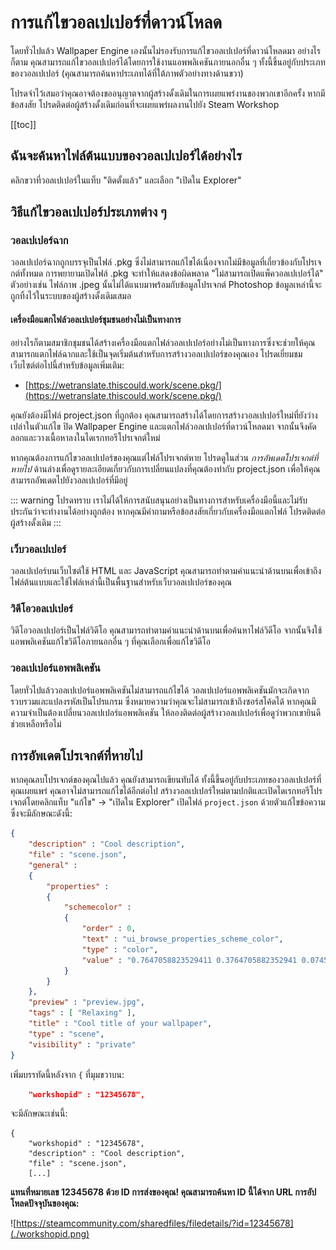 # การแก้ไขวอลเปเปอร์ที่ดาวน์โหลด

โดยทั่วไปแล้ว Wallpaper Engine เองนั้นไม่รองรับการแก้ไขวอลเปเปอร์ที่ดาวน์โหลดมา อย่างไรก็ตาม คุณสามารถแก้ไขวอลเปเปอร์ได้โดยการใช้งานแอพพลิเคชันภายนอกอื่น ๆ ทั้งนี้ขึ้นอยู่กับประเภทของวอลเปเปอร์ (คุณสามารถค้นหาประเภทได้ที่ใต้ภาพตัวอย่างทางด้านขวา)

โปรดจำไว้เสมอว่าคุณอาจต้องขออนุญาตจากผู้สร้างดั้งเดิมในการเผยแพร่งานของพวกเขาอีกครั้ง หากมีข้อสงสัย โปรดติดต่อผู้สร้างดั้งเดิมก่อนที่จะเผยแพร่ผลงานไปยัง Steam Workshop

[[toc]]

## ฉันจะค้นหาไฟล์ต้นแบบของวอลเปเปอร์ได้อย่างไร

คลิกขวาที่วอลเปเปอร์ในแท็บ "ติดตั้งแล้ว" และเลือก "เปิดใน Explorer"

## วิธีแก้ไขวอลเปเปอร์ประเภทต่าง ๆ

### วอลเปเปอร์ฉาก

วอลเปเปอร์ฉากถูกบรรจุเป็นไฟล์ .pkg ซึ่งไม่สามารถแก้ไขได้เนื่องจากไม่มีข้อมูลที่เกี่ยวข้องกับโปรเจกต์ทั้งหมด การพยายามเปิดไฟล์ .pkg จะทำให้แสดงข้อผิดพลาด "ไม่สามารถเปิดแพ็ควอลเปเปอร์ได้" ตัวอย่างเช่น ไฟล์ภาพ .jpeg นั้นไม่ได้แนบมาพร้อมกับข้อมูลโปรเจกต์ Photoshop ข้อมูลเหล่านี้จะถูกทิ้งไว้ในระบบของผู้สร้างดั้งเดิมเสมอ

#### เครื่องมือแตกไฟล์วอลเปเปอร์ชุมชนอย่างไม่เป็นทางการ

อย่างไรก็ตามสมาชิกชุมชนได้สร้างเครื่องมือแตกไฟล์วอลเปเปอร์อย่างไม่เป็นทางการซึ่งจะช่วยให้คุณสามารถแตกไฟล์ฉากและใช้เป็นจุดเริ่มต้นสำหรับการสร้างวอลเปเปอร์ของคุณเอง โปรดเยี่ยมชมเว็บไซต์ต่อไปนี้สำหรับข้อมูลเพิ่มเติม:

* [https://wetranslate.thiscould.work/scene.pkg/](https://wetranslate.thiscould.work/scene.pkg/)

คุณยังต้องมีไฟล์ project.json ที่ถูกต้อง คุณสามารถสร้างได้โดยการสร้างวอลเปเปอร์ใหม่ที่ยังว่างเปล่าในตัวแก้ไข ปิด Wallpaper Engine และแตกไฟล์วอลเปเปอร์ที่ดาวน์โหลดมา จากนั้นจึงคัดลอกและวางเนื้อหาลงในไดเรกทอรีโปรเจกต์ใหม่

หากคุณต้องการแก้ไขวอลเปเปอร์ของคุณแต่ไฟล์โปรเจกต์หาย โปรดดูในส่วน *การอัพเดตโปรเจกต์ที่หายไป* ด้านล่างเพื่อดูรายละเอียดเกี่ยวกับการเปลี่ยนแปลงที่คุณต้องทำกับ project.json เพื่อให้คุณสามารถอัพเดตไปยังวอลเปเปอร์ที่มีอยู่

::: warning
โปรดทราบ เราไม่ได้ให้การสนับสนุนอย่างเป็นทางการสำหรับเครื่องมือนี้และไม่รับประกันว่าจะทำงานได้อย่างถูกต้อง หากคุณมีคำถามหรือข้อสงสัยเกี่ยวกับเครื่องมือแตกไฟล์ โปรดติดต่อผู้สร้างดั้งเดิม
:::

### เว็บวอลเปเปอร์

วอลเปเปอร์บนเว็บไซต์ใช้ HTML และ JavaScript คุณสามารถทำตามคำแนะนำด้านบนเพื่อเข้าถึงไฟล์ต้นแบบและใช้ไฟล์เหล่านี้เป็นพื้นฐานสำหรับเว็บวอลเปเปอร์ของคุณ

### วิดีโอวอลเปเปอร์

วิดีโอวอลเปเปอร์เป็นไฟล์วิดีโอ คุณสามารถทำตามคำแนะนำด้านบนเพื่อค้นหาไฟล์วิดีโอ จากนั้นจึงใช้แอพพลิเคชันแก้ไขวิดีโอภายนอกอื่น ๆ ที่คุณเลือกเพื่อแก้ไขวิดีโอ

### วอลเปเปอร์แอพพลิเคชัน

โดยทั่วไปแล้ววอลเปเปอร์แอพพลิเคชันไม่สามารถแก้ไขได้ วอลเปเปอร์แอพพลิเคชันมักจะเกิดจากรวบรวมและแปลงรหัสเป็นโปรแกรม ซึ่งหมายความว่าคุณจะไม่สามารถเข้าถึงซอร์สโค้ดได้ หากคุณมีความจำเป็นต้องเปลี่ยนวอลเปเปอร์แอพพลิเคชัน ให้ลองติดต่อผู้สร้างวอลเปเปอร์เพื่อดูว่าพวกเขายินดีช่วยเหลือหรือไม่

## การอัพเดตโปรเจกต์ที่หายไป

หากคุณลบโปรเจกต์ของคุณไปแล้ว คุณยังสามารถเขียนทับได้ ทั้งนี้ขึ้นอยู่กับประเภทของวอลเปเปอร์ที่คุณเผยแพร่ คุณอาจไม่สามารถแก้ไขได้อีกต่อไป สร้างวอลเปเปอร์ใหม่ตามปกติและเปิดไดเรกทอรีโปรเจกต์โดยคลิกแท็บ "แก้ไข" -> "เปิดใน Explorer" เปิดไฟล์ `project.json` ด้วยตัวแก้ไขข้อความ ซึ่งจะมีลักษณะดังนี้:

```json
{
    "description" : "Cool description",
    "file" : "scene.json",
    "general" : 
    {
        "properties" : 
        {
            "schemecolor" : 
            {
                "order" : 0,
                "text" : "ui_browse_properties_scheme_color",
                "type" : "color",
                "value" : "0.7647058823529411 0.3764705882352941 0.07450980392156863"
            }
        }
    },
    "preview" : "preview.jpg",
    "tags" : [ "Relaxing" ],
    "title" : "Cool title of your wallpaper",
    "type" : "scene",
    "visibility" : "private"
}
```

เพิ่มบรรทัดนี้หลังจาก `{` ที่มุมขวาบน:

```json
    "workshopid" : "12345678",
```
จะมีลักษณะเช่นนี้:

```json{2}
{
    "workshopid" : "12345678",
    "description" : "Cool description",
    "file" : "scene.json",
    [...]
```

**แทนที่หมายเลข 12345678 ด้วย ID การส่งของคุณ! คุณสามารถค้นหา ID นี้ได้จาก URL การอัปโหลดปัจจุบันของคุณ:**

![https://steamcommunity.com/sharedfiles/filedetails/?id=12345678](./workshopid.png)
